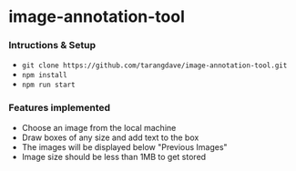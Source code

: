 # image-annotation-tool

### Intructions & Setup
+ ``` git clone https://github.com/tarangdave/image-annotation-tool.git ```
+ ``` npm install ```
+ ``` npm run start ```

### Features implemented
+ Choose an image from the local machine
+ Draw boxes of any size and add text to the box
+ The images will be displayed below "Previous Images"
+ Image size should be less than 1MB to get stored
